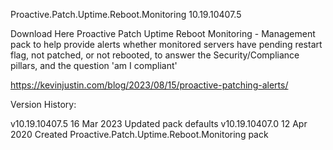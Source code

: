Proactive.Patch.Uptime.Reboot.Monitoring 10.19.10407.5

Download Here
Proactive Patch Uptime Reboot Monitoring - Management pack to help provide alerts whether monitored servers have pending restart flag, not patched, or not rebooted, to answer the Security/Compliance pillars, and the question 'am I compliant'

https://kevinjustin.com/blog/2023/08/15/proactive-patching-alerts/

Version History:

v10.19.10407.5  16 Mar 2023 Updated pack defaults
v10.19.10407.0  12 Apr 2020 Created Proactive.Patch.Uptime.Reboot.Monitoring pack
